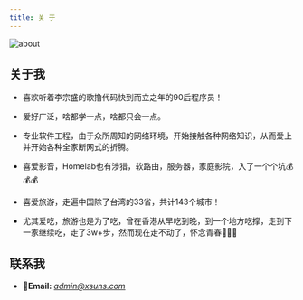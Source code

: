 ```yaml
---
title: 关 于
---
```

![about](https://cdn.suns.tk/gh/BlingSuns/Blog@master/backup/images/about/cover.jpg)

## 关于我
- 喜欢听着李宗盛的歌撸代码快到而立之年的90后程序员！

- 爱好广泛，啥都学一点，啥都只会一点。

- 专业软件工程，由于众所周知的网络环境，开始接触各种网络知识，从而爱上并开始各种全家断网式的折腾。

- 喜爱影音，Homelab也有涉猎，软路由，服务器，家庭影院，入了一个个坑💰💰💰

- 喜爱旅游，走遍中国除了台湾的33省，共计143个城市！

- 尤其爱吃，旅游也是为了吃，曾在香港从早吃到晚，到一个地方吃撑，走到下一家继续吃，走了3w+步，然而现在走不动了，怀念青春🥲🥲🥲

## 联系我
- 📧**Email:** *[admin@xsuns.com](mailto:amdin@xsuns.com)*